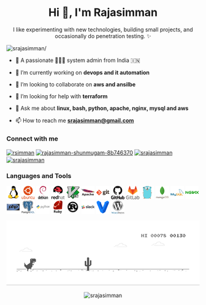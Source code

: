 <h1 align="center">Hi 👋, I'm Rajasimman</h1>

<p align="center">
	I like experimenting with new technologies, building small projects, and occasionally do penetration testing. ✨ <br>
</p>

<p align="left"> <img src=https://komarev.com/ghpvc/?username=srajasimman alt=srajasimman/> </p>

- 📜 A passionate 👨🏽‍💻 system admin from India 🇮🇳

- 🔭 I’m currently working on **devops and it automation**

- 👯 I’m looking to collaborate on **aws and ansilbe**

- 🤔 I’m looking for help with **terraform**

- 💬 Ask me about **linux, bash, python, apache, nginx, mysql and aws**

- 📫 How to reach me **srajasimman@gmail.com**



### Connect with me
<p align="left">
	<a href=https://twitter.com/rsimman target="blank"><img align="center" src=https://cdn.jsdelivr.net/npm/simple-icons@3.0.1/icons/twitter.svg alt="rsimman" height="25" width="25" /></a>
	<a href=https://linkedin.com/in/rajasimman-shunmugam-8b746370 target="blank"><img align="center" src=https://cdn.jsdelivr.net/npm/simple-icons@3.0.1/icons/linkedin.svg alt="rajasimman-shunmugam-8b746370" height="25" width="25" /></a>
	<a href=https://fb.com/srajasimman target="blank"><img align="center" src=https://cdn.jsdelivr.net/npm/simple-icons@3.0.1/icons/facebook.svg alt="srajasimman" height="25" width="25" /></a>
	<a href=https://dev.to/srajasimman target="blank"><img align="center" src=https://cdn.jsdelivr.net/npm/simple-icons@3.0.1/icons/dev-dot-to.svg alt="srajasimman" height="25" width="25" /></a>
</p>

### Languages and Tools
<p align="left">
	<img src=https://raw.githubusercontent.com/srajasimman/srajasimman/master/src/icons/linux/linux-original.svg alt=linux width="35" height="35"/> 
	<img src=https://raw.githubusercontent.com/srajasimman/srajasimman/master/src/icons/ubuntu/ubuntu-plain-wordmark.svg alt=ubuntu width="35" height="35"/> 
	<img src=https://raw.githubusercontent.com/srajasimman/srajasimman/master/src/icons/debian/debian-original-wordmark.svg alt=debian width="35" height="35"/> 
	<img src=https://raw.githubusercontent.com/srajasimman/srajasimman/master/src/icons/redhat/redhat-original-wordmark.svg alt=redhat width="35" height="35"/> 
	<img src=https://raw.githubusercontent.com/srajasimman/srajasimman/master/src/icons/vim/vim-original.svg alt=vim width="35" height="35"/> 
	<img src=https://raw.githubusercontent.com/srajasimman/srajasimman/master/src/icons/apache/apache-original-wordmark.svg alt=apache width="35" height="35"/> 
	<img src=https://raw.githubusercontent.com/srajasimman/srajasimman/master/src/icons/git/git-original-wordmark.svg alt=git width="35" height="35"/> 
	<img src=https://raw.githubusercontent.com/srajasimman/srajasimman/master/src/icons/github/github-original-wordmark.svg alt=github width="35" height="35"/> 
	<img src=https://raw.githubusercontent.com/srajasimman/srajasimman/master/src/icons/gitlab/gitlab-original-wordmark.svg alt=gitlab width="35" height="35"/> 
	<img src=https://raw.githubusercontent.com/srajasimman/srajasimman/master/src/icons/go/go-original.svg alt=go width="35" height="35"/> 
	<img src=https://raw.githubusercontent.com/srajasimman/srajasimman/master/src/icons/mongodb/mongodb-original-wordmark.svg alt=mongodb width="35" height="35"/> 
	<img src=https://raw.githubusercontent.com/srajasimman/srajasimman/master/src/icons/mysql/mysql-original-wordmark.svg alt=mysql width="35" height="35"/> 
	<img src=https://raw.githubusercontent.com/srajasimman/srajasimman/master/src/icons/nginx/nginx-original.svg alt=nginx width="35" height="35"/> 
	<img src=https://raw.githubusercontent.com/srajasimman/srajasimman/master/src/icons/php/php-original.svg alt=php width="35" height="35"/> 
	<img src=https://raw.githubusercontent.com/srajasimman/srajasimman/master/src/icons/postgresql/postgresql-original-wordmark.svg alt=postgresql width="35" height="35"/> 
	<img src=https://raw.githubusercontent.com/srajasimman/srajasimman/master/src/icons/python/python-original-wordmark.svg alt=python width="35" height="35"/> 
	<img src=https://raw.githubusercontent.com/srajasimman/srajasimman/master/src/icons/ruby/ruby-original-wordmark.svg alt=ruby width="35" height="35"/> 
	<img src=https://raw.githubusercontent.com/srajasimman/srajasimman/master/src/icons/rust/rust-plain.svg alt=rust width="35" height="35"/> 
	<img src=https://raw.githubusercontent.com/srajasimman/srajasimman/master/src/icons/slack/slack-original-wordmark.svg alt=slack width="35" height="35"/> 
	<img src=https://raw.githubusercontent.com/srajasimman/srajasimman/master/src/icons/vagrant/vagrant-original.svg alt=vagrant width="35" height="35"/> 
	<img src=https://raw.githubusercontent.com/srajasimman/srajasimman/master/src/icons/wordpress/wordpress-original.svg alt=wordpress width="35" height="35"/> 
</p>

![Dino](https://raw.githubusercontent.com/srajasimman/srajasimman/master/src/gif/dino.gif)

<p align="center"> 
	<img src=https://github-readme-stats.vercel.app/api?username=srajasimman&show_icons=true alt=srajasimman /> 
</p>
